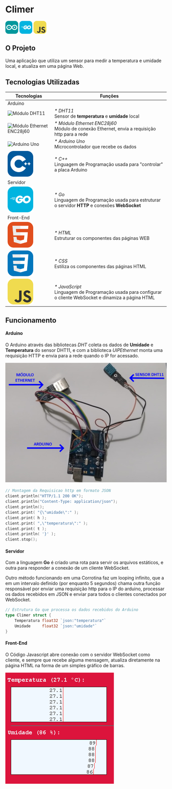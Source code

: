 # Climer

<div>
	<img width="40" src="https://raw.githubusercontent.com/tandpfun/skill-icons/de91fca307a83d75fc5b1f6ce24540454acead41/icons/Arduino.svg" />
	<img width="40" src="https://raw.githubusercontent.com/tandpfun/skill-icons/de91fca307a83d75fc5b1f6ce24540454acead41/icons/GoLang.svg" />
	<img width="40" src="https://raw.githubusercontent.com/tandpfun/skill-icons/de91fca307a83d75fc5b1f6ce24540454acead41/icons/JavaScript.svg" />
</div>

## O Projeto

Uma aplicação que utiliza um sensor para medir a temperatura e umidade local, e atualiza em uma página Web.

## Tecnologias Utilizadas

| Tecnologias | Funções |
| --- | --- |
| Arduino |
| <img width="80" alt="Módulo DHT11" src="https://cdn.awsli.com.br/800x800/78/78150/produto/3440956/modulo_umidade_temperatura_dht11-z97e6uxojd.png" /> |  _* DHT11_<br/>Sensor de __temperatura__ e __umidade__ local |
| <img width="80" alt="Módulo Ethernet ENC28j60" src="https://images.tcdn.com.br/img/img_prod/557243/modulo_ethernet_enc28j60_mini_560_1_a82d51d7e4ce1d966f0af28cb7e36043.png"/> | _* Módulo Ethernet ENC28j60_<br/>Módulo de conexão Ethernet, envia a requisição http para a rede |
| <img src="https://upload.wikimedia.org/wikipedia/commons/1/1c/Arduino-uno.jpg" width="80" alt="Arduino Uno"/> | _* Arduino Uno_<br/>Microcontrolador que recebe os dados  |
| <img src="https://raw.githubusercontent.com/tandpfun/skill-icons/de91fca307a83d75fc5b1f6ce24540454acead41/icons/CPP.svg" width="80" alt="C++"/> | _* C++_<br/>Linguagem de Programação usada para "controlar" a placa Arduino |
| Servidor |
| <img src="https://raw.githubusercontent.com/tandpfun/skill-icons/de91fca307a83d75fc5b1f6ce24540454acead41/icons/GoLang.svg" width="80" alt="GoLang"/> | _* Go_<br/>Linguagem de Programação usada para estruturar o servidor __HTTP__ e conexões __WebSocket__ |
| Front-End |
| <img width="80" src="https://raw.githubusercontent.com/tandpfun/skill-icons/de91fca307a83d75fc5b1f6ce24540454acead41/icons/HTML.svg"/> | _* HTML_<br/>Estruturar os componentes das páginas WEB |
| <img width="80" src="https://raw.githubusercontent.com/tandpfun/skill-icons/de91fca307a83d75fc5b1f6ce24540454acead41/icons/CSS.svg"/> | _* CSS_<br/>Estiliza os componentes das páginas HTML |
| <img width="80" src="https://raw.githubusercontent.com/tandpfun/skill-icons/de91fca307a83d75fc5b1f6ce24540454acead41/icons/JavaScript.svg"/> | _* JavaScript_<br/>Linguagem de Programação usada para configurar o cliente WebSocket e dinamiza a página HTML |

## Funcionamento

#### Arduino
O Arduino através das bibliotecas *DHT* coleta os dados de __Umidade__ e __Temperatura__ do sensor DHT11, e com a biblioteca *UIPEthernet* monta uma requisição HTTP e envia para a rede quando o IP for acessado.

![Estrutura Arduino](arduino_estrutura.jpeg)

```c++
// Montagem da Requisicao http em formato JSON
client.println("HTTP/1.1 200 OK");
client.println("Content-Type: application/json");
client.println();
client.print( "{\"umidade\":" );
client.print( h );
client.print( ",\"temperatura\":" );
client.print( t );
client.println( '}' );
client.stop();
```

#### Servidor
Com a linguagem __Go__ é criado uma rota para servir os arquivos estáticos, e outra para responder a conexão de um cliente WebSocket.

Outro método funcionando em uma Corrotina faz um looping infinito, que a em um intervalo definido (por enquanto 5 segundos) chama outra função responsável por enviar uma requisição http para o IP do arduino, processar os dados recebidos em JSON e enviar para todos o clientes conectados por WebSocket.

```go
// Estrutura Go que processa os dados recebidos do Arduino
type Climer struct {
	Temperatura float32 `json:"temperatura"`
	Umidade		float32 `json:"umidade"`
}
```

#### Front-End
O Código Javascript abre conexão com o servidor WebSocket como cliente, e sempre que recebe alguma mensagem, atualiza diretamente na página HTML na forma de um simples gráfico de barras.

![Grafico](html_graph.png)